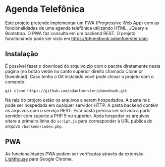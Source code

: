 # Agenda Telefônica
Este projeto pretende implementar um PWA (Progressive Web App) com as funcionalidades de uma agenda telefônica utilizando HTML, JQuery e Bootstrap. O PWA faz consulta em um backend REST.
O projeto functionando pode ser visto em https://phonebook.adamfoerster.com
## Instalação
É possível fazer o download do arquivo zip com o pacote diretamente nesta página (no botão verde no canto superior direito chamado Clone or Download). Caso tenha o Git instalado você pode clonar o projeto com o comando:
```
git clone https://github.com/adamfoerster/phonebook.git
```
Na raiz do projeto estão os arquivos a serem hospedados. A pasta raiz pode ser hospedada em qualquer servidor HTTP. A pasta backend contém os arquivos com o serviço REST. Esta pasta precisa ser servida a partir servidor com suporte a PHP 5 ou superior.
Após hospedar os arquivos altere a primeira linha do `script.js` para corresponder à URL pública do arquivo `/backend/index.php`.  
## PWA
As funcionalidades PWA podem ser verifcadas através da extensão [Lighthouse](https://chrome.google.com/webstore/detail/lighthouse/blipmdconlkpinefehnmjammfjpmpbjk) para Google Chrome.
